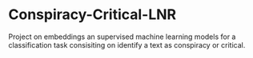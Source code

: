 # Conspiracy-Critical-LNR
Project on embeddings an supervised machine learning models for a classification task consisiting on identify a text as conspiracy or critical.
